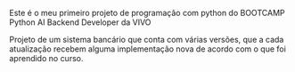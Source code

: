 
Este é o meu primeiro projeto de programação com python do BOOTCAMP Python AI Backend Developer da VIVO

Projeto de um sistema bancário que conta com várias versões, que a cada atualização recebem
alguma implementação nova de acordo com o que foi aprendido no curso.
